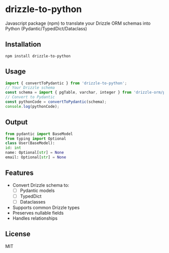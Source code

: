 # drizzle-to-python
Javascript package (npm) to translate your Drizzle ORM schemas into Python (Pydantic/TypedDict/Dataclass)

## Installation
```npm install drizzle-to-python```

## Usage
```typescript
import { convertToPydantic } from 'drizzle-to-python';
// Your Drizzle schema
const schema = import { pgTable, varchar, integer } from 'drizzle-orm/pg-core';export const users = pgTable('users', { id: integer('id').primaryKey(), name: varchar('name', { length: 256 }), email: varchar('email', { length: 256 })});;
// Convert to Pydantic
const pythonCode = convertToPydantic(schema);
console.log(pythonCode);
```

## Output
```python
from pydantic import BaseModel
from typing import Optional
class User(BaseModel):
id: int
name: Optional[str] = None
email: Optional[str] = None
```

## Features
- Convert Drizzle schema to:
  - [ ] Pydantic models
  - [ ] TypedDict
  - [ ] Dataclasses
- Supports common Drizzle types
- Preserves nullable fields
- Handles relationships

## License

MIT